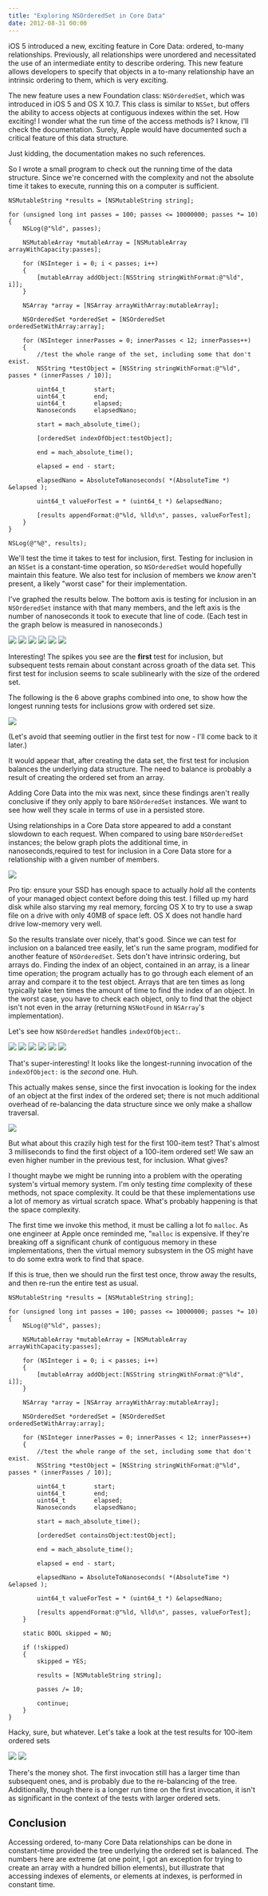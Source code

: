 ```yaml
---
title: "Exploring NSOrderedSet in Core Data"
date: 2012-08-31 00:00
---
```


<p>iOS 5 introduced a new, exciting feature in Core Data: ordered, to-many relationships. Previously, all relationships were unordered and necessitated the use of an intermediate entity to describe ordering. This new feature allows developers to specify that objects in a to-many relationship have an intrinsic ordering to them, which is very exciting. </p>

<p>The new feature uses a new Foundation class: <code>NSOrderedSet</code>, which was introduced in iOS 5 and OS X 10.7. This class is similar to <code>NSSet</code>, but offers the ability to access objects at contiguous indexes within the set. How exciting! I wonder what the run time of the access methods is? I know, I'll check the documentation. Surely, Apple would have documented such a critical feature of this data structure.</p>

<p>Just kidding, the documentation makes no such references. </p>

<p>So I wrote a small program to check out the running time of the data structure. Since we're concerned with the complexity and not the absolute time it takes to execute, running this on a computer is sufficient.</p>

<pre><code>NSMutableString *results = [NSMutableString string];

for (unsigned long int passes = 100; passes &lt;= 10000000; passes *= 10)
{
    NSLog(@"%ld", passes);

    NSMutableArray *mutableArray = [NSMutableArray arrayWithCapacity:passes];

    for (NSInteger i = 0; i &lt; passes; i++)
    {
        [mutableArray addObject:[NSString stringWithFormat:@"%ld", i]];
    }

    NSArray *array = [NSArray arrayWithArray:mutableArray];

    NSOrderedSet *orderedSet = [NSOrderedSet orderedSetWithArray:array];

    for (NSInteger innerPasses = 0; innerPasses &lt; 12; innerPasses++)
    {
        //test the whole range of the set, including some that don't exist.
        NSString *testObject = [NSString stringWithFormat:@"%ld", passes * (innerPasses / 10)];

        uint64_t        start;
        uint64_t        end;
        uint64_t        elapsed;
        Nanoseconds     elapsedNano;

        start = mach_absolute_time();

        [orderedSet indexOfObject:testObject];

        end = mach_absolute_time();

        elapsed = end - start;

        elapsedNano = AbsoluteToNanoseconds( *(AbsoluteTime *) &amp;elapsed );

        uint64_t valueForTest = * (uint64_t *) &amp;elapsedNano;

        [results appendFormat:@"%ld, %lld\n", passes, valueForTest];
    }
}

NSLog(@"%@", results);
</code></pre>

<p>We'll test the time it takes to test for inclusion, first. Testing for inclusion in an <code>NSSet</code> is a constant-time operation, so <code>NSOrderedSet</code> would hopefully maintain this feature. We also test for inclusion of members we <em>know</em> aren't present, a likely "worst case" for their implementation.</p>

<p>I've graphed the results below. The bottom axis is testing for inclusion in an <code>NSOrderedSet</code> instance with that many members, and the left axis is the number of nanoseconds it took to execute that line of code. (Each test in the graph below is measured in nanoseconds.)</p>

<img src="/img/import/blog/running-time-of-nsorderedset-in-ordered-to-many-core-data-relationships/0A08EEBA91D747FB8FF1F3A69A8349C9.png" class="img-responsive" />

<img src="/img/import/blog/running-time-of-nsorderedset-in-ordered-to-many-core-data-relationships/1EB17A30245B444DA975836FDDB0F053.png" class="img-responsive" />

<img src="/img/import/blog/running-time-of-nsorderedset-in-ordered-to-many-core-data-relationships/A18EE02707E845CA9D3B06A7EA49C2E4.png" class="img-responsive" />

<img src="/img/import/blog/running-time-of-nsorderedset-in-ordered-to-many-core-data-relationships/5BEE1C3455814408A1411729CB4B5B5F.png" class="img-responsive" />

<img src="/img/import/blog/running-time-of-nsorderedset-in-ordered-to-many-core-data-relationships/7A2664968015404F9A7D867DCE306700.png" class="img-responsive" />

<img src="/img/import/blog/running-time-of-nsorderedset-in-ordered-to-many-core-data-relationships/898B7FB232E94629828B77497E9C78E4.png" class="img-responsive" />

<p>Interesting! The spikes you see are the <strong>first</strong> test for inclusion, but subsequent tests remain about constant across groath of the data set. This first test for inclusion seems to scale sublinearly with the size of the ordered set. </p>

<p>The following is the 6 above graphs combined into one, to show how the longest running tests for inclusions grow with ordered set size.</p>

<img src="/img/import/blog/running-time-of-nsorderedset-in-ordered-to-many-core-data-relationships/16591322038D457A98F4E6D8E83D9747.png" class="img-responsive" />

<p>(Let's avoid that seeming outlier in the first test for now - I'll come back to it later.)</p>

<p>It would appear that, after creating the data set, the first test for inclusion balances the underlying data structure. The need to balance is probably a result of creating the ordered set from an array.</p>

<p>Adding Core Data into the mix was next, since these findings aren't really conclusive if they only apply to bare <code>NSOrderedSet</code> instances. We want to see how well they scale in terms of use in a persisted store.</p>

<p>Using relationships in a Core Data store appeared to add a constant slowdown to each request. When compared to using bare <code>NSOrderedSet</code> instances; the below graph plots the additional time, in nanoseconds,required to test for inclusion in a Core Data store for a relationship with a given number of members.</p>

<img src="/img/import/blog/running-time-of-nsorderedset-in-ordered-to-many-core-data-relationships/DACD0D9C667D4456A106FE618F123292.png" class="img-responsive" />

<p>Pro tip: ensure your SSD has enough space to actually <em>hold</em> all the contents of your managed object context before doing this test. I filled up my hard disk while also starving my real memory, forcing OS X to try to use a swap file on a drive with only 40MB of space left. OS X does not handle hard drive low-memory very well.</p>

<p>So the results translate over nicely, that's good. Since we can test for inclusion on a balanced tree easily, let's run the same program, modified for another feature of <code>NSOrderedSet</code>. Sets don't have intrinsic ordering, but arrays do. Finding the index of an object, contained in an array, is a linear time operation; the program actually has to go through each element of an array and compare it to the test object. Arrays that are ten times as long typically take ten times the amount of time to find the index of an object. In the worst case, you have to check each object, only to find that the object isn't not even in the array (returning <code>NSNotFound</code> in <code>NSArray</code>'s implementation).</p>

<p>Let's see how <code>NSOrderedSet</code> handles <code>indexOfObject:</code>.</p>

<img src="/img/import/blog/running-time-of-nsorderedset-in-ordered-to-many-core-data-relationships/DC25A86EAFAB4702B0CBCF07BA39E111.png" class="img-responsive" />

<img src="/img/import/blog/running-time-of-nsorderedset-in-ordered-to-many-core-data-relationships/BAAAC401380342B68502478CE945826C.png" class="img-responsive" />

<img src="/img/import/blog/running-time-of-nsorderedset-in-ordered-to-many-core-data-relationships/2420B1F219AC4283896E63DE1745B889.png" class="img-responsive" />

<img src="/img/import/blog/running-time-of-nsorderedset-in-ordered-to-many-core-data-relationships/527F9CCCB31F495CA1882BDB6EAE986C.png" class="img-responsive" />

<img src="/img/import/blog/running-time-of-nsorderedset-in-ordered-to-many-core-data-relationships/B4B35F4668134A95AA847263F81AE2A4.png" class="img-responsive" />

<img src="/img/import/blog/running-time-of-nsorderedset-in-ordered-to-many-core-data-relationships/5E8811D3716D426AB8AA2B7EC76DA724.png" class="img-responsive" />

<p>That's super-interesting! It looks like the longest-running invocation of the <code>indexOfObject:</code> is the <em>second</em> one. Huh.</p>

<p>This actually makes sense, since the first invocation is looking for the index of an object at the first index of the ordered set; there is not much additional overhead of re-balancing the data structure since we only make a shallow traversal. </p>

<img src="/img/import/blog/running-time-of-nsorderedset-in-ordered-to-many-core-data-relationships/2486911268E74E53B8D70E8390378B14.png" class="img-responsive" />

<p>But what about this crazily high test for the first 100-item test? That's almost 3 milliseconds to find the first object of a 100-item ordered set! We saw an even higher number in the previous test, for inclusion. What gives?</p>

<p>I thought maybe we might be running into a problem with the operating system's virtual memory system. I'm only testing <em>time</em> complexity of these methods, not space complexity. It could be that these implementations use a lot of memory as virtual scratch space. What's probably happening is that the space complexity.</p>

<p>The first time we invoke this method, it must be calling a lot fo <code>malloc</code>. As one engineer at Apple once reminded me, "<code>malloc</code> is  expensive. If they're breaking off a significant chunk of contiguous memory in these implementations, then the virtual memory subsystem in the OS might have to do some extra work to find that space.</p>

<p>If this is true, then we should run the first test once, throw away the results, and then re-run the entire test as usual.</p>

<pre><code>NSMutableString *results = [NSMutableString string];

for (unsigned long int passes = 100; passes &lt;= 10000000; passes *= 10)
{
    NSLog(@"%ld", passes);

    NSMutableArray *mutableArray = [NSMutableArray arrayWithCapacity:passes];

    for (NSInteger i = 0; i &lt; passes; i++)
    {
        [mutableArray addObject:[NSString stringWithFormat:@"%ld", i]];
    }

    NSArray *array = [NSArray arrayWithArray:mutableArray];

    NSOrderedSet *orderedSet = [NSOrderedSet orderedSetWithArray:array];

    for (NSInteger innerPasses = 0; innerPasses &lt; 12; innerPasses++)
    {
        //test the whole range of the set, including some that don't exist.
        NSString *testObject = [NSString stringWithFormat:@"%ld", passes * (innerPasses / 10)];

        uint64_t        start;
        uint64_t        end;
        uint64_t        elapsed;
        Nanoseconds     elapsedNano;

        start = mach_absolute_time();

        [orderedSet containsObject:testObject];

        end = mach_absolute_time();

        elapsed = end - start;

        elapsedNano = AbsoluteToNanoseconds( *(AbsoluteTime *) &amp;elapsed );

        uint64_t valueForTest = * (uint64_t *) &amp;elapsedNano;

        [results appendFormat:@"%ld, %lld\n", passes, valueForTest];
    }

    static BOOL skipped = NO;

    if (!skipped)
    {
        skipped = YES;

        results = [NSMutableString string];

        passes /= 10;

        continue;
    }
}
</code></pre>

<p>Hacky, sure, but whatever. Let's take a look at the test results for 100-item ordered sets</p>

<img src="/img/import/blog/running-time-of-nsorderedset-in-ordered-to-many-core-data-relationships/CDDBEEA9EFF649AC9A659BA0C5C679DA.png" class="img-responsive" />

<img src="/img/import/blog/running-time-of-nsorderedset-in-ordered-to-many-core-data-relationships/F24C924537A94CD097A8BB3DFFFBC806.png" class="img-responsive" />

<p>There's the money shot. The first invocation still has a larger time than subsequent ones, and is probably due to the re-balancing of the tree. Additionally, though there is a longer run time on the first invocation, it isn't as significant in the context of the tests with larger ordered sets.</p>

<h2 id="conclusion">Conclusion</h2>

<p>Accessing ordered, to-many Core Data relationships can be done in constant-time provided the tree underlying the ordered set is balanced. The numbers here are extreme (at one point, I got an exception for trying to create an array with a hundred billion elements), but illustrate that accessing indexes of elements, or elements at indexes, is performed in constant time. </p>

<!-- more -->

